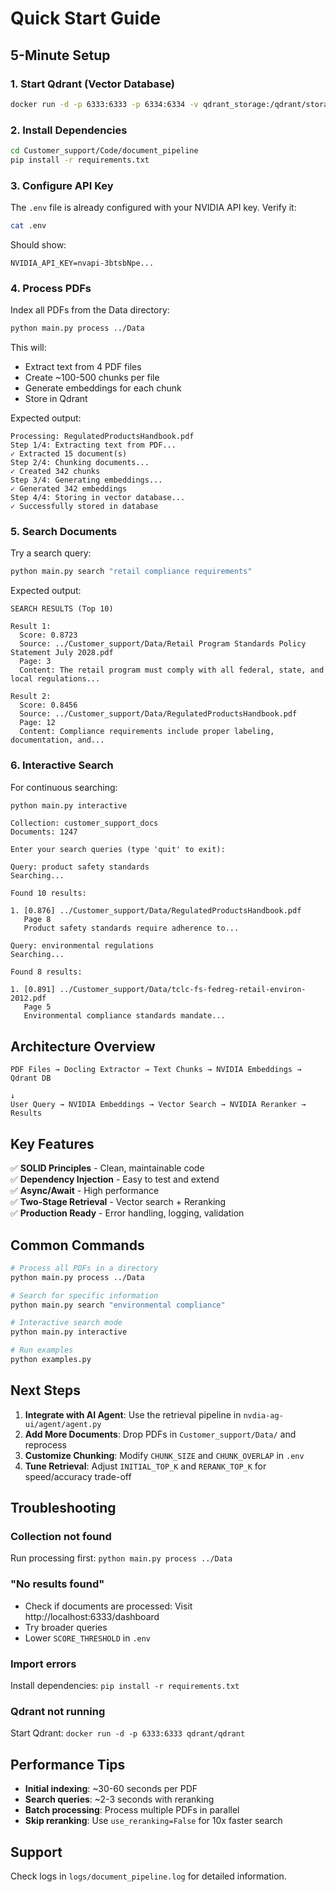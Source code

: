 # Quick Start Guide

## 5-Minute Setup

### 1. Start Qdrant (Vector Database)

```bash
docker run -d -p 6333:6333 -p 6334:6334 -v qdrant_storage:/qdrant/storage --name qdrant qdrant/qdrant
```

### 2. Install Dependencies

```bash
cd Customer_support/Code/document_pipeline
pip install -r requirements.txt
```

### 3. Configure API Key

The `.env` file is already configured with your NVIDIA API key. Verify it:

```bash
cat .env
```

Should show:
```
NVIDIA_API_KEY=nvapi-3btsbNpe...
```

### 4. Process PDFs

Index all PDFs from the Data directory:

```bash
python main.py process ../Data
```

This will:
- Extract text from 4 PDF files
- Create ~100-500 chunks per file
- Generate embeddings for each chunk
- Store in Qdrant

Expected output:
```
Processing: RegulatedProductsHandbook.pdf
Step 1/4: Extracting text from PDF...
✓ Extracted 15 document(s)
Step 2/4: Chunking documents...
✓ Created 342 chunks
Step 3/4: Generating embeddings...
✓ Generated 342 embeddings
Step 4/4: Storing in vector database...
✓ Successfully stored in database
```

### 5. Search Documents

Try a search query:

```bash
python main.py search "retail compliance requirements"
```

Expected output:
```
SEARCH RESULTS (Top 10)

Result 1:
  Score: 0.8723
  Source: ../Customer_support/Data/Retail Program Standards Policy Statement July 2028.pdf
  Page: 3
  Content: The retail program must comply with all federal, state, and local regulations...

Result 2:
  Score: 0.8456
  Source: ../Customer_support/Data/RegulatedProductsHandbook.pdf
  Page: 12
  Content: Compliance requirements include proper labeling, documentation, and...
```

### 6. Interactive Search

For continuous searching:

```bash
python main.py interactive
```

```
Collection: customer_support_docs
Documents: 1247

Enter your search queries (type 'quit' to exit):

Query: product safety standards
Searching...

Found 10 results:

1. [0.876] ../Customer_support/Data/RegulatedProductsHandbook.pdf
   Page 8
   Product safety standards require adherence to...

Query: environmental regulations
Searching...

Found 8 results:

1. [0.891] ../Customer_support/Data/tclc-fs-fedreg-retail-environ-2012.pdf
   Page 5
   Environmental compliance standards mandate...
```

## Architecture Overview

```
PDF Files → Docling Extractor → Text Chunks → NVIDIA Embeddings → Qdrant DB
                                                                      ↓
User Query → NVIDIA Embeddings → Vector Search → NVIDIA Reranker → Results
```

## Key Features

✅ **SOLID Principles** - Clean, maintainable code  
✅ **Dependency Injection** - Easy to test and extend  
✅ **Async/Await** - High performance  
✅ **Two-Stage Retrieval** - Vector search + Reranking  
✅ **Production Ready** - Error handling, logging, validation  

## Common Commands

```bash
# Process all PDFs in a directory
python main.py process ../Data

# Search for specific information
python main.py search "environmental compliance"

# Interactive search mode
python main.py interactive

# Run examples
python examples.py
```

## Next Steps

1. **Integrate with AI Agent**: Use the retrieval pipeline in `nvdia-ag-ui/agent/agent.py`
2. **Add More Documents**: Drop PDFs in `Customer_support/Data/` and reprocess
3. **Customize Chunking**: Modify `CHUNK_SIZE` and `CHUNK_OVERLAP` in `.env`
4. **Tune Retrieval**: Adjust `INITIAL_TOP_K` and `RERANK_TOP_K` for speed/accuracy trade-off

## Troubleshooting

### Collection not found
Run processing first: `python main.py process ../Data`

### "No results found"
- Check if documents are processed: Visit http://localhost:6333/dashboard
- Try broader queries
- Lower `SCORE_THRESHOLD` in `.env`

### Import errors
Install dependencies: `pip install -r requirements.txt`

### Qdrant not running
Start Qdrant: `docker run -d -p 6333:6333 qdrant/qdrant`

## Performance Tips

- **Initial indexing**: ~30-60 seconds per PDF
- **Search queries**: ~2-3 seconds with reranking
- **Batch processing**: Process multiple PDFs in parallel
- **Skip reranking**: Use `use_reranking=False` for 10x faster search

## Support

Check logs in `logs/document_pipeline.log` for detailed information.
